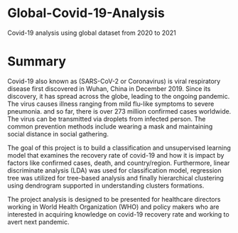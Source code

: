 # Global-Covid-19-Analysis
Covid-19 analysis using global dataset from 2020 to 2021

# Summary 

Covid-19 also known as (SARS-CoV-2 or Coronavirus) is viral respiratory disease first discovered in Wuhan, China in December 2019. Since its discovery, it has spread across the globe, leading to the ongoing pandemic. The virus causes illness ranging from mild flu-like symptoms to severe pneumonia.  and so far, there is over 273 million confirmed cases worldwide. The virus can be transmitted via droplets from infected person. The common prevention methods include wearing a mask and maintaining social distance in social gathering. 

The goal of this project is to build a classification and unsupervised learning model that examines the recovery rate of covid-19 and how it is impact by factors like confirmed cases, death, and country/region. Furthermore, linear discriminate analysis (LDA) was used for classification model, regression tree was utilized for tree-based analysis and finally hierarchical clustering using dendrogram supported in understanding clusters formations. 

The project analysis is designed to be presented for healthcare directors working in World Health Organization (WHO) and policy makers who are interested in acquiring knowledge on covid-19 recovery rate and working to avert next pandemic.  

